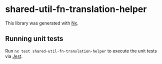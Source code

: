 # shared-util-fn-translation-helper

This library was generated with [Nx](https://nx.dev).

## Running unit tests

Run `nx test shared-util-fn-translation-helper` to execute the unit tests via [Jest](https://jestjs.io).
